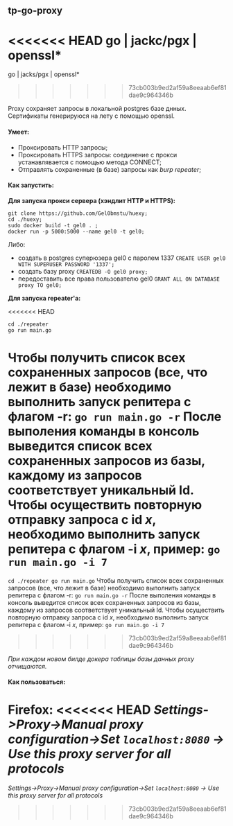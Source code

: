## tp-go-proxy
<<<<<<< HEAD
go | jackc/pgx | openssl*
=======
go | jacks/pgx | openssl*
>>>>>>> 73cb003b9ed2af59a8eeaab6ef81dae9c964346b

Proxy сохраняет запросы в локальной postgres базе днных.
Сертификаты генерируюся на лету с помощью openssl.

#### Умеет:
- Проксировать HTTP запросы;
- Проксировать HTTPS запросы: соединение с прокси устанавлявается с помощью метода CONNECT;
- Отправлять сохраненные (в базе) запросы как *burp repeater*;

#### Как запустить:
**Для запуска прокси сервера (хэндлит HTTP и HTTPS):**

```
git clone https://github.com/Gel0bmstu/huexy; 
cd ./huexy; 
sudo docker build -t gel0 . ;
docker run -p 5000:5000 --name gel0 -t gel0;
```

Либо: 
- создать в postgres суперюзера gel0 с паролем 1337
`CREATE USER gel0 WITH SUPERUSER PASSWORD '1337';`
- создать базу proxy
`CREATEDB -O gel0 proxy;`
- передоставить все права пользователю gel0
`GRANT ALL ON DATABASE proxy TO gel0;`

**Для запуска repeater'a:**

<<<<<<< HEAD
```
cd ./repeater
go run main.go
```
Чтобы получить список всех сохраненных запросов (все, что лежит в базе) необходимо выполнить запуск репитера с флагом -r:
`go run main.go -r`
После выполения команды в консоль выведится список всех сохраненных запросов из базы, каждому из запросов соответствует уникальный Id. Чтобы осуществить повторную отправку запроса с id *x*, необходимо выполнить запуск репитера с флагом -i *x*, пример:
```go run main.go -i 7```
=======
`
	cd ./repeater
	go run main.go
`
Чтобы получить список всех сохраненных запросов (все, что лежит в базе) необходимо выполнить запуск репитера с флагом -r:
`go run main.go -r`
После выполения команды в консоль выведится список всех сохраненных запросов из базы, каждому из запросов соответствует уникальный Id. Чтобы осуществить повторную отправку запроса с id *x*, необходимо выполнить запуск репитера с флагом -i *x*, пример:
`go run main.go -i 7`
>>>>>>> 73cb003b9ed2af59a8eeaab6ef81dae9c964346b

*При каждом новом билде докера таблицы базы данных proxy отчищаются.*

#### Как пользоваться:

**Firefox:**
<<<<<<< HEAD
*Settings->Proxy->Manual proxy configuration->Set `localhost:8080` -> Use this proxy server for all protocols*
=======
*Settings->Proxy->Manual proxy configuration->Set `localhost:8080` -> Use this proxy server for all protocols*
>>>>>>> 73cb003b9ed2af59a8eeaab6ef81dae9c964346b
